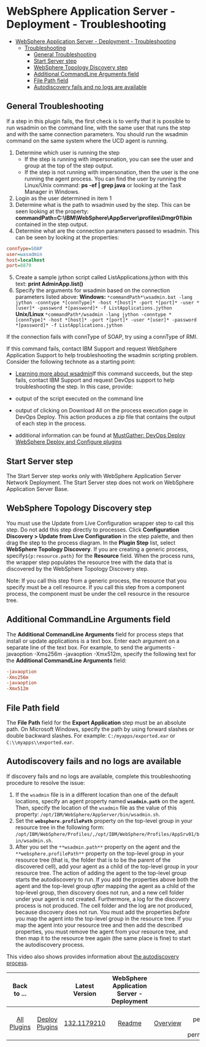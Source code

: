 
# WebSphere Application Server - Deployment - Troubleshooting


- [WebSphere Application Server - Deployment - Troubleshooting](#websphere-application-server---deployment---troubleshooting)
  - [Troubleshooting](#troubleshooting)
    - [General Troubleshooting](#general-troubleshooting)
    - [Start Server step](#start-server-step)
    - [WebSphere Topology Discovery step](#websphere-topology-discovery-step)
    - [Additional CommandLine Arguments field](#additional-commandline-arguments-field)
    - [File Path field](#file-path-field)
    - [Autodiscovery fails and no logs are available](#autodiscovery-fails-and-no-logs-are-available)

## General Troubleshooting

If a step in this plugin fails, the first check is to verify that it is possible to run wsadmin on the command line, with the same user that runs the step and with the same connection parameters. You should run the wsadmin command on the same system where the UCD agent is running.

1. Determine which user is running the step
   - If the step is running with impersonation, you can see the user and group at the top of the step output.
   - If the step is not running with impersonation, then the user is the one running the agent process. You can find the user by running the Linux/Unix command: **ps -ef | grep java** or looking at the Task Manager in Windows.
2. Login as the user determined in item 1
3. Determine what is the path to wsadmin used by the step. This can be seen looking at the property: **commandPath=C:\IBM\WebSphere\AppServer\profiles\Dmgr01\bin** contained in the step output.
4. Determine what are the connection parameters passed to wsadmin. This can be seen by looking at the properties:

```ini
connType=SOAP
user=wasadmin
host=localhost
port=8879

```

5. Create a sample jython script called ListApplications.jython with this text: **print AdminApp.list()**
6. Specify the arguments for wsadmin based on the connection parameters listed above:
**Windows:** ``*commandPath*\wsadmin.bat -lang jython -conntype *[connType]* -host *[host]* -port *[port]* -user *[user]* -password *[password]* -f ListApplications.jython``
**Unix/Linux** ``*commandPath*/wsadmin -lang jython -conntype *[connType]* -host *[host]* -port *[port]* -user *[user]* -password *[password]* -f ListApplications.jython``

If the connection fails with connType of SOAP, try using a connType of RMI.

If this command fails, contact IBM Support and request WebSphere Application Support to help troubleshooting the wsadmin scripting problem. Consider the following technote as a starting point:

- [Learning more about wsadmin](http://www-01.ibm.com/support/docview.wss?uid=swg21242693)If this command succeeds, but the step fails, contact IBM Support and request DevOps support to help troubleshooting the step. In this case, provide:

- output of the script executed on the command line
- output of clicking on Download All on the process execution page in DevOps Deploy. This action produces a zip file that contains the output of each step in the process.
- additional information can be found at [MustGather: DevOps Deploy WebSphere Deploy and Configure plugins](http://www.ibm.com/support/docview.wss?uid=swg2C1000185)

## Start Server step

The Start Server step works only with WebSphere Application Server Network Deployment. The Start Server step does not work on WebSphere Application Server Base.

## WebSphere Topology Discovery step

You must use the Update from Live Configuration wrapper step to call this step. Do not add this step directly to processes. Click **Configuration Discovery > Update from Live Configuration** in the step palette, and then drag the step to the process diagram. In the **Plugin Step** list, select **WebSphere Topology Discovery**. If you are creating a generic process, specify``${p:resource.path}`` for the **Resource** field. When the process runs, the wrapper step populates the resource tree with the data that is discovered by the WebSphere Topology Discovery step.

Note: If you call this step from a generic process, the resource that you specify must be a cell resource. If you call this step from a component process, the component must be under the cell resource in the resource tree.

## Additional CommandLine Arguments field

The **Additional CommandLine Arguments** field for process steps that install or update applications is a text box. Enter each argument on a separate line of the text box. For example, to send the arguments -javaoption -Xms256m -javaoption -Xmx512m, specify the following text for the **Additional CommandLine Arguments** field:

```ini
-javaoption
-Xms256m
-javaoption
-Xmx512m
```

## File Path field

The **File Path** field for the **Export Application** step must be an absolute path. On Microsoft Windows, specify the path by using forward slashes or double backward slashes. For example: `C:/myapps/exported.ear` or `C:\\myapps\\exported.ear`.

## Autodiscovery fails and no logs are available

If discovery fails and no logs are available, complete this troubleshooting procedure to resolve the issue:

1. If the `wsadmin` file is in a different location than one of the default locations, specify an agent property named **`wsadmin.path`** on the agent. Then, specify the location of the `wsadmin` file as the value of this property: `/opt/IBM/WebSphere/AppServer/bin/wsadmin.sh`.
2. Set the **`websphere.profilePath`** property on the top-level group in your resource tree in the following form: `/opt/IBM/WebSphere/Profiles/,/opt/IBM/WebSphere/Profiles/AppSrv01/bin/wsadmin.sh`.
3. After you set the `**wsadmin.path**` property on the agent and the `**websphere.profilePath**` property on the top-level group in your resource tree (that is, the folder that is to be the parent of the discovered cell), add your agent as a child of the top-level group in your resource tree. The action of adding the agent to the top-level group starts the autodiscovery to run. If you add the properties above both the agent and the top-level group *after* mapping the agent as a child of the top-level group, then discovery does not run, and a new cell folder under your agent is not created. Furthermore, a log for the discovery process is not produced. The cell folder and the log are not produced, because discovery does not run. You must add the properties *before* you map the agent into the top-level group in the resource tree. If you map the agent into your resource tree and then add the described properties, you must remove the agent from your resource tree, and then map it to the resource tree again (the same place is fine) to start the autodiscovery process.

This video also shows provides information about [the autodiscovery process](https://www.urbancode.com/resource/auto-discovery-and-auto-configuration-in-plugins/).

|Back to ...||Latest Version|WebSphere Application Server - Deployment |||||||
| :---: | :---: | :---: | :---: | :---: | :---: | :---: | :---: | :---: | :---: |
|[All Plugins](../../index.md)|[Deploy Plugins](../README.md)|[132.1179210](https://raw.githubusercontent.com/UrbanCode/IBM-UCD-PLUGINS/main/files/Websphere/WAS-Deploy-132.1179210.zip)|[Readme](README.md)|[Overview](overview.md)|[User permissions](user permissions.md)|[Usage](usage.md)|[Steps](steps.md)|[Roles](roles.md)|[Downloads](downloads.md)|
